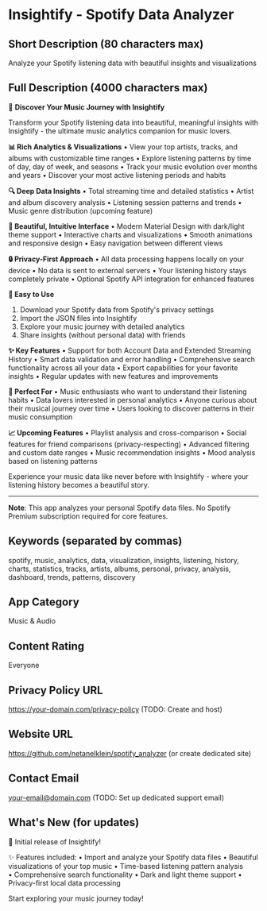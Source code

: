 # Insightify - Spotify Data Analyzer

## Short Description (80 characters max)
Analyze your Spotify listening data with beautiful insights and visualizations

## Full Description (4000 characters max)

🎵 **Discover Your Music Journey with Insightify**

Transform your Spotify listening data into beautiful, meaningful insights with Insightify - the ultimate music analytics companion for music lovers.

**📊 Rich Analytics & Visualizations**
• View your top artists, tracks, and albums with customizable time ranges
• Explore listening patterns by time of day, day of week, and seasons
• Track your music evolution over months and years
• Discover your most active listening periods and habits

**🔍 Deep Data Insights**
• Total streaming time and detailed statistics
• Artist and album discovery analysis
• Listening session patterns and trends
• Music genre distribution (upcoming feature)

**🎨 Beautiful, Intuitive Interface**
• Modern Material Design with dark/light theme support
• Interactive charts and visualizations
• Smooth animations and responsive design
• Easy navigation between different views

**🔒 Privacy-First Approach**
• All data processing happens locally on your device
• No data is sent to external servers
• Your listening history stays completely private
• Optional Spotify API integration for enhanced features

**📱 Easy to Use**
1. Download your Spotify data from Spotify's privacy settings
2. Import the JSON files into Insightify
3. Explore your music journey with detailed analytics
4. Share insights (without personal data) with friends

**✨ Key Features**
• Support for both Account Data and Extended Streaming History
• Smart data validation and error handling
• Comprehensive search functionality across all your data
• Export capabilities for your favorite insights
• Regular updates with new features and improvements

**🎯 Perfect For**
• Music enthusiasts who want to understand their listening habits
• Data lovers interested in personal analytics
• Anyone curious about their musical journey over time
• Users looking to discover patterns in their music consumption

**📈 Upcoming Features**
• Playlist analysis and cross-comparison
• Social features for friend comparisons (privacy-respecting)
• Advanced filtering and custom date ranges
• Music recommendation insights
• Mood analysis based on listening patterns

Experience your music data like never before with Insightify - where your listening history becomes a beautiful story.

---

**Note**: This app analyzes your personal Spotify data files. No Spotify Premium subscription required for core features.

## Keywords (separated by commas)
spotify, music, analytics, data, visualization, insights, listening, history, charts, statistics, tracks, artists, albums, personal, privacy, analysis, dashboard, trends, patterns, discovery

## App Category
Music & Audio

## Content Rating
Everyone

## Privacy Policy URL
https://your-domain.com/privacy-policy (TODO: Create and host)

## Website URL  
https://github.com/netanelklein/spotify_analyzer (or create dedicated site)

## Contact Email
your-email@domain.com (TODO: Set up dedicated support email)

## What's New (for updates)
🎉 Initial release of Insightify!

✨ Features included:
• Import and analyze your Spotify data files
• Beautiful visualizations of your top music
• Time-based listening pattern analysis  
• Comprehensive search functionality
• Dark and light theme support
• Privacy-first local data processing

Start exploring your music journey today!
